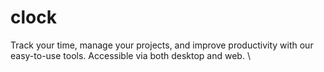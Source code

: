# clock
Track your time, manage your projects, and improve productivity with our easy-to-use tools. Accessible via both desktop and web.
\
